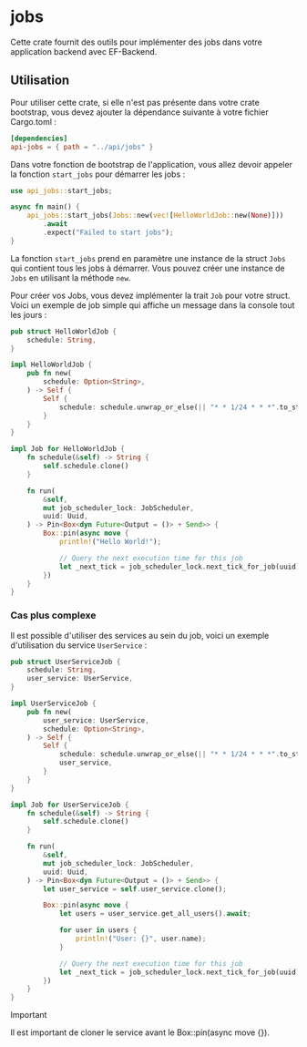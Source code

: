 # jobs

Cette crate fournit des outils pour implémenter des jobs dans votre application backend avec EF-Backend.

## Utilisation

Pour utiliser cette crate, si elle n'est pas présente dans votre crate bootstrap, vous devez ajouter la dépendance suivante à votre fichier Cargo.toml :

```toml
[dependencies]
api-jobs = { path = "../api/jobs" }
```

Dans votre fonction de bootstrap de l'application, vous allez devoir appeler la fonction `start_jobs` pour démarrer les jobs :

```rust
use api_jobs::start_jobs;

async fn main() {
    api_jobs::start_jobs(Jobs::new(vec![HelloWorldJob::new(None)]))
        .await
        .expect("Failed to start jobs");
}
```

La fonction `start_jobs` prend en paramètre une instance de la struct `Jobs` qui contient tous les jobs à démarrer. Vous pouvez créer une instance de `Jobs` en utilisant la méthode `new`.

Pour créer vos Jobs, vous devez implémenter la trait `Job` pour votre struct. Voici un exemple de job simple qui affiche un message dans la console tout les jours :

```rust
pub struct HelloWorldJob {
    schedule: String,
}

impl HelloWorldJob {
    pub fn new(
        schedule: Option<String>,
    ) -> Self {
        Self {
            schedule: schedule.unwrap_or_else(|| "* * 1/24 * * *".to_string()),
        }
    }
}

impl Job for HelloWorldJob {
    fn schedule(&self) -> String {
        self.schedule.clone()
    }

    fn run(
        &self,
        mut job_scheduler_lock: JobScheduler,
        uuid: Uuid,
    ) -> Pin<Box<dyn Future<Output = ()> + Send>> {
        Box::pin(async move {
            println!("Hello World!");

            // Query the next execution time for this job
            let _next_tick = job_scheduler_lock.next_tick_for_job(uuid).await;
        })
    }
}
```

### Cas plus complexe

Il est possible d'utiliser des services au sein du job, voici un exemple d'utilisation du service `UserService` :

```rust
pub struct UserServiceJob {
    schedule: String,
    user_service: UserService,
}

impl UserServiceJob {
    pub fn new(
        user_service: UserService,
        schedule: Option<String>,
    ) -> Self {
        Self {
            schedule: schedule.unwrap_or_else(|| "* * 1/24 * * *".to_string()),
            user_service,
        }
    }
}

impl Job for UserServiceJob {
    fn schedule(&self) -> String {
        self.schedule.clone()
    }

    fn run(
        &self,
        mut job_scheduler_lock: JobScheduler,
        uuid: Uuid,
    ) -> Pin<Box<dyn Future<Output = ()> + Send>> {
        let user_service = self.user_service.clone();

        Box::pin(async move {
            let users = user_service.get_all_users().await;

            for user in users {
                println!("User: {}", user.name);
            }

            // Query the next execution time for this job
            let _next_tick = job_scheduler_lock.next_tick_for_job(uuid).await;
        })
    }
}
```

> [!IMPORTANT]
> Il est important de cloner le service avant le Box::pin(async move {}).
